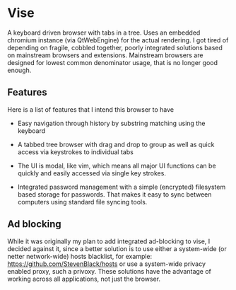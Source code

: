 Vise
======

A keyboard driven browser with tabs in a tree. Uses an embedded chromium
instance (via QtWebEngine) for the actual rendering. I got tired of
depending on fragile, cobbled together, poorly integrated solutions based on
mainstream browsers and extensions. Mainstream browsers are designed for lowest
common denominator usage, that is no longer good enough.


Features
----------

Here is a list of features that I intend this browser to have

 * Easy navigation through history by substring matching using the keyboard

 * A tabbed tree browser with drag and drop to group as well as quick access
   via keystrokes to individual tabs

 * The UI is modal, like vim, which means all major UI functions can be quickly
   and easily accessed via single key strokes.

 * Integrated password management with a simple (encrypted) filesystem based storage for
   passwords. That makes it easy to sync between computers using standard file
   syncing tools.


Ad blocking
------------

While it was originally my plan to add integrated ad-blocking to vise, I
decided against it, since a better solution is to use either a system-wide (or
netter network-wide) hosts blacklist, for example:
https://github.com/StevenBlack/hosts or use a system-wide privacy enabled
proxy, such a privoxy. These solutions have the advantage of working across all
applications, not just the browser.
